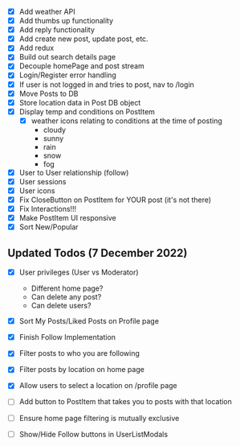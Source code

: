 -   [x] Add weather API
-   [x] Add thumbs up functionality
-   [x] Add reply functionality
-   [x] Add create new post, update post, etc.
-   [x] Add redux
-   [x] Build out search details page
-   [x] Decouple homePage and post stream
-   [x] Login/Register error handling
-   [x] If user is not logged in and tries to post, nav to /login
-   [x] Move Posts to DB
-   [x] Store location data in Post DB object
-   [x] Display temp and conditions on PostItem
    -   [x] weather icons relating to conditions at the time of posting
        -   cloudy
        -   sunny
        -   rain
        -   snow
        -   fog
-   [x] User to User relationship (follow)
-   [x] User sessions
-   [x] User icons
-   [x] Fix CloseButton on PostItem for YOUR post (it's not there)
-   [x] Fix Interactions!!!
-   [x] Make PostItem UI responsive
-   [x] Sort New/Popular

## Updated Todos (7 December 2022)

-   [x] User privileges (User vs Moderator)

    -   Different home page?
    -   Can delete any post?
    -   Can delete users?

-   [x] Sort My Posts/Liked Posts on Profile page
-   [x] Finish Follow Implementation
-   [x] Filter posts to who you are following
-   [x] Filter posts by location on home page
-   [x] Allow users to select a location on /profile page
-   [ ] Add button to PostItem that takes you to posts with that location
-   [ ] Ensure home page filtering is mutually exclusive
-   [ ] Show/Hide Follow buttons in UserListModals
